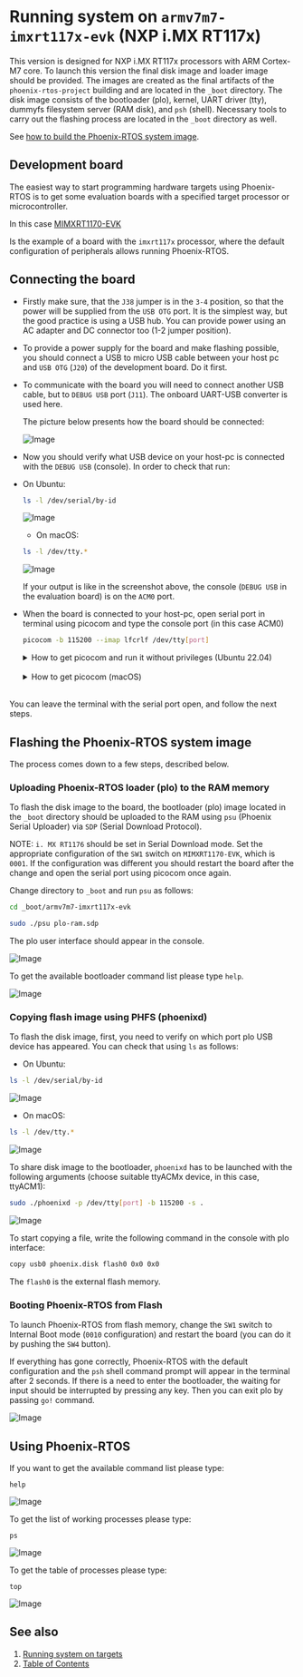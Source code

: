 # Running system on `armv7m7-imxrt117x-evk` (NXP i.MX RT117x)

This version is designed for NXP i.MX RT117x processors with ARM Cortex-M7 core. To launch this version the final disk
image and loader image should be provided. The images are created as the final artifacts of the `phoenix-rtos-project`
building and are located in the `_boot` directory. The disk image consists of the bootloader (plo), kernel, UART driver
(tty), dummyfs filesystem server (RAM disk), and `psh` (shell). Necessary tools to carry out the flashing process are
located in the `_boot` directory as well.

See [how to build the Phoenix-RTOS system image](../building/README.md).

## Development board

The easiest way to start programming hardware targets using Phoenix-RTOS is to get some evaluation boards with a
specified target processor or microcontroller.

<!-- markdownlint-disable -->
 In this case [MIMXRT1170-EVK](https://www.nxp.com/design/development-boards/i-mx-evaluation-and-development-boards/i-mx-rt1170-evaluation-kit:MIMXRT1170-EVK)
<!-- markdownlint-enable -->

Is the example of a board with the `imxrt117x` processor, where the default configuration of peripherals allows running
Phoenix-RTOS.

## Connecting the board

- Firstly make sure, that the `J38` jumper is in the `3-4` position, so that the power will be supplied from the
`USB OTG` port. It is the simplest way, but the good practice is using a USB hub. You can provide power using an AC
adapter and DC connector too (1-2 jumper position).

- To provide a power supply for the board and make flashing possible, you should connect a USB to micro USB cable
between your host pc and `USB OTG` (`J20`) of the development board. Do it first.

- To communicate with the board you will need to connect another USB cable, but to `DEBUG USB` port (`J11`). The
onboard UART-USB converter is used here.

  The picture below presents how the board should be connected:

  ![Image](_images/imxrt117x-connections.png)

- Now you should verify what USB device on your host-pc is connected with the `DEBUG USB` (console). In order to check
that run:

- On Ubuntu:

  ```bash
  ls -l /dev/serial/by-id
  ```

  ![Image](_images/imxrt117x-ls.png)

  - On macOS:

  ```bash
  ls -l /dev/tty.*
  ```

  ![Image](_images/imxrt117x-ls-mac.png)

  If your output is like in the screenshot above, the console (`DEBUG USB` in the evaluation board) is on the `ACM0`
  port.

- When the board is connected to your host-pc, open serial port in terminal using picocom and type the console port
(in this case ACM0)

  ```bash
  picocom -b 115200 --imap lfcrlf /dev/tty[port]
  ```

  <details>
  <summary>How to get picocom and run it without privileges (Ubuntu 22.04)</summary>

  ```bash
  sudo apt-get update && \
  sudo apt-get install picocom
  ```

  To use picocom without sudo privileges run this command and then restart:

  ```bash
  sudo usermod -a -G tty <yourname>
  ```

  </details>
  </br>

  <details>
  <summary>How to get picocom (macOS)</summary>

  ```bash
  brew update &&\
  brew install picocom
  ```

  </details>
  </br>

You can leave the terminal with the serial port open, and follow the next steps.

## Flashing the Phoenix-RTOS system image

The process comes down to a few steps, described below.

### Uploading Phoenix-RTOS loader (plo) to the RAM memory

To flash the disk image to the board, the bootloader (plo) image located in the `_boot` directory should be uploaded to
the RAM using `psu` (Phoenix Serial Uploader) via `SDP` (Serial Download Protocol).

NOTE: `i. MX RT1176` should be set in Serial Download mode. Set the appropriate configuration of the `SW1` switch on
 `MIMXRT1170-EVK`, which is `0001`. If the configuration was different you should restart the board after the
 change and open the serial port using picocom once again.

Change directory to `_boot` and run `psu` as follows:

```bash
cd _boot/armv7m7-imxrt117x-evk
```

```bash
sudo ./psu plo-ram.sdp
```

The plo user interface should appear in the console.

![Image](_images/imxrt117x-plo.png)

To get the available bootloader command list please type `help`.

![Image](_images/imxrt117x-plo-help.png)

### Copying flash image using PHFS (phoenixd)

To flash the disk image, first, you need to verify on which port plo USB device has appeared. You can check that using
`ls` as follows:

- On Ubuntu:

```bash
ls -l /dev/serial/by-id
```

![Image](_images/imxrt117x-ls-2.png)

- On macOS:

```bash
ls -l /dev/tty.*
```

![Image](_images/imxrt117x-ls-mac2.png)

To share disk image to the bootloader, `phoenixd` has to be launched with the following arguments (choose suitable
ttyACMx device, in this case, ttyACM1):

```bash
sudo ./phoenixd -p /dev/tty[port] -b 115200 -s .
```

![Image](_images/imxrt117x-phoenixd.png)

To start copying a file, write the following command in the console with plo interface:

```bash
copy usb0 phoenix.disk flash0 0x0 0x0
```

The `flash0` is the external flash memory.

### Booting Phoenix-RTOS from Flash

To launch Phoenix-RTOS from flash memory, change the `SW1` switch to Internal Boot mode (`0010` configuration) and
restart the board (you can do it by pushing the `SW4` button).

If everything has gone correctly, Phoenix-RTOS with the default configuration and the `psh` shell command prompt will
appear in the terminal after 2 seconds. If there is a need to enter the bootloader, the waiting for input should be
interrupted by pressing any key. Then you can exit plo by passing `go!` command.

![Image](_images/imxrt117x-start.png)

## Using Phoenix-RTOS

If you want to get the available command list please type:

```plaintext
help
```

![Image](_images/imxrt117x-help.png)

To get the list of working processes please type:

```plaintext
ps
```

![Image](_images/imxrt117x-ps.png)

To get the table of processes please type:

```plaintext
top
```

![Image](_images/imxrt117x-top.png)

## See also

1. [Running system on targets](README.md)
2. [Table of Contents](../README.md)
